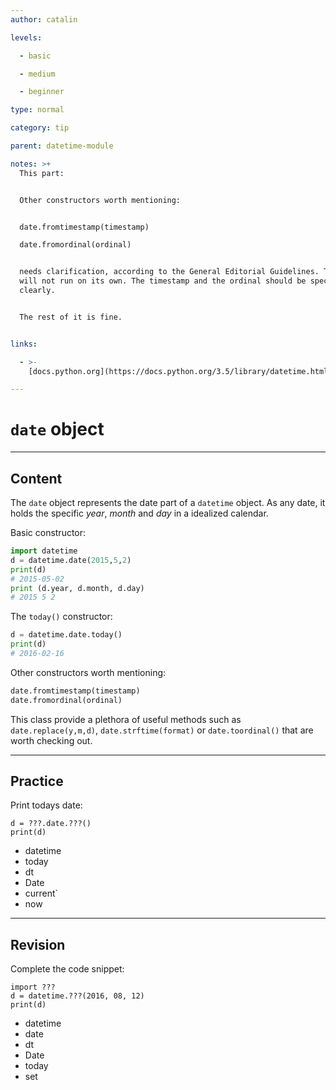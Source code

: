 ```yaml
---
author: catalin

levels:

  - basic

  - medium

  - beginner

type: normal

category: tip

parent: datetime-module

notes: >+
  This part:


  Other constructors worth mentioning:


  date.fromtimestamp(timestamp)

  date.fromordinal(ordinal)


  needs clarification, according to the General Editorial Guidelines. The code
  will not run on its own. The timestamp and the ordinal should be specified
  clearly.


  The rest of it is fine.


links:

  - >-
    [docs.python.org](https://docs.python.org/3.5/library/datetime.html#date-objects){website}

---
```


# `date` object

---

## Content

The `date` object represents the date part of a `datetime` object. As any date, it holds the specific _year_, _month_ and _day_ in a idealized calendar.

Basic constructor:

```python
import datetime
d = datetime.date(2015,5,2)
print(d)
# 2015-05-02
print (d.year, d.month, d.day)
# 2015 5 2
```

The `today()` constructor:

```python
d = datetime.date.today()
print(d)
# 2016-02-16
```

Other constructors worth mentioning:

```python
date.fromtimestamp(timestamp)
date.fromordinal(ordinal)
```

This class provide a plethora of useful methods such as `date.replace(y,m,d)`, `date.strftime(format)` or `date.toordinal()` that are worth checking out.

---

## Practice

Print todays date:

```
d = ???.date.???()
print(d)
```

- datetime
- today
- dt
- Date
- current`
- now

---

## Revision

Complete the code snippet:

```
import ???
d = datetime.???(2016, 08, 12)
print(d)
```

- datetime
- date
- dt
- Date
- today
- set
